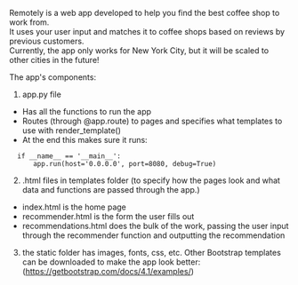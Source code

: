 Remotely is a web app developed to help you find the best coffee shop to work from.    
It uses your user input and matches it to coffee shops based on reviews by previous customers.  
Currently, the app only works for New York City, but it will be scaled to other cities in the future!

The app's components:

1. app.py file
  - Has all the functions to run the app
  - Routes (through @app.route) to pages and specifies what templates to use with render_template()
  - At the end this makes sure it runs:  
```  
  if __name__ == '__main__':
      app.run(host='0.0.0.0', port=8080, debug=True)
```

2. .html files in templates folder (to specify how the pages look and what data and functions are passed through the app.)
  - index.html is the home page
  - recommender.html is the form the user fills out
  - recommendations.html does the bulk of the work, passing the user input through the recommender function and outputting the recommendation

3. the static folder has images, fonts, css, etc. Other Bootstrap templates can be downloaded to make the app look better: (https://getbootstrap.com/docs/4.1/examples/)
